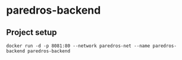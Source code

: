 # paredros-backend

## Project setup
```
docker run -d -p 8081:80 --network paredros-net --name paredros-backend paredros-backend
```
